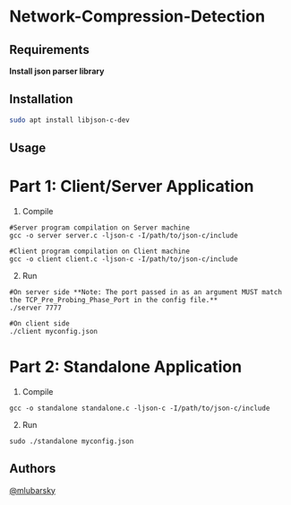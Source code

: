 # Network-Compression-Detection

## Requirements

**Install json parser library**

## Installation

```bash
sudo apt install libjson-c-dev
```
## Usage
# Part 1: Client/Server Application

1) Compile 
```
#Server program compilation on Server machine
gcc -o server server.c -ljson-c -I/path/to/json-c/include

#Client program compilation on Client machine
gcc -o client client.c -ljson-c -I/path/to/json-c/include
```
2) Run 
```
#On server side **Note: The port passed in as an argument MUST match the TCP_Pre_Probing_Phase_Port in the config file.**
./server 7777

#On client side
./client myconfig.json
```

# Part 2: Standalone Application

1) Compile 
```
gcc -o standalone standalone.c -ljson-c -I/path/to/json-c/include

```
2) Run 
```
sudo ./standalone myconfig.json
```

## Authors

[@mlubarsky](https://github.com/mlubarsky)

